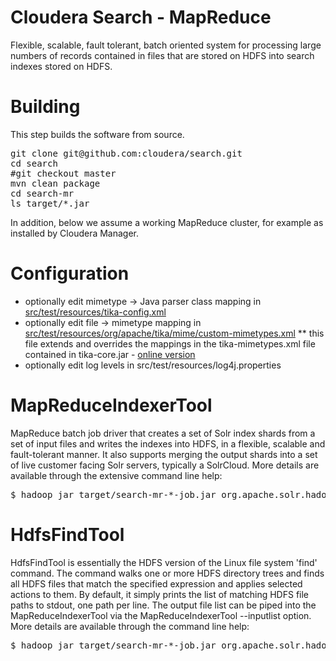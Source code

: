 # Cloudera Search - MapReduce

Flexible, scalable, fault tolerant, batch oriented system for processing large numbers of records contained in files 
that are stored on HDFS into search indexes stored on HDFS.

# Building

This step builds the software from source.

<pre>
git clone git@github.com:cloudera/search.git
cd search
#git checkout master
mvn clean package
cd search-mr
ls target/*.jar
</pre>

In addition, below we assume a working MapReduce cluster, for example as installed by Cloudera Manager.

# Configuration

* optionally edit mimetype -> Java parser class mapping in [src/test/resources/tika-config.xml](search-mr/src/test/resources/tika-config.xml)
* optionally edit file -> mimetype mapping in [src/test/resources/org/apache/tika/mime/custom-mimetypes.xml](search-mr/src/test/resources/org/apache/tika/mime/custom-mimetypes.xml)
** this file extends and overrides the mappings in the tika-mimetypes.xml file contained in tika-core.jar - [online version](http://github.com/apache/tika/blob/trunk/tika-core/src/main/resources/org/apache/tika/mime/tika-mimetypes.xml)
* optionally edit log levels in src/test/resources/log4j.properties

# MapReduceIndexerTool

MapReduce batch job driver that creates a set of Solr index shards from a set of input files and writes the indexes  into  HDFS, in a flexible, scalable and fault-tolerant manner. 
It also supports merging the output shards into a set of live customer facing Solr servers, typically a SolrCloud.
More details are available through the extensive command line help:

<pre>
$ hadoop jar target/search-mr-*-job.jar org.apache.solr.hadoop.MapReduceIndexerTool --help
</pre>

# HdfsFindTool

HdfsFindTool is essentially the HDFS version of the Linux file system 'find' command. 
The command walks one or more HDFS directory trees and finds all HDFS files that match the specified expression and applies selected actions to them. 
By default, it simply prints the list of matching HDFS file paths to stdout, one path per line. 
The output file list can be piped into the MapReduceIndexerTool via the MapReduceIndexerTool --inputlist option. 
More details are available through the command line help:

<pre>
$ hadoop jar target/search-mr-*-job.jar org.apache.solr.hadoop.HdfsFindTool -help
</pre>
